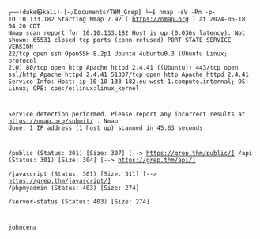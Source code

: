 <code>

┌──(duke㉿kali)-[~/Documents/THM_Grep]
└─$ nmap  -sV -Pn -p-  10.10.133.182
Starting Nmap 7.92 ( https://nmap.org ) at 2024-06-18 04:20 CDT
Nmap scan report for 10.10.133.182
Host is up (0.036s latency).
Not shown: 65531 closed tcp ports (conn-refused)
PORT      STATE SERVICE  VERSION
22/tcp    open  ssh      OpenSSH 8.2p1 Ubuntu 4ubuntu0.3 (Ubuntu Linux; protocol 2.0)
80/tcp    open  http     Apache httpd 2.4.41 ((Ubuntu))
443/tcp   open  ssl/http Apache httpd 2.4.41
51337/tcp open  http     Apache httpd 2.4.41
Service Info: Host: ip-10-10-133-182.eu-west-1.compute.internal; OS: Linux; CPE: cpe:/o:linux:linux_kernel

Service detection performed. Please report any incorrect results at https://nmap.org/submit/ .
Nmap done: 1 IP address (1 host up) scanned in 45.63 seconds



/public               (Status: 301) [Size: 307] [--> https://grep.thm/public/]
/api                  (Status: 301) [Size: 304] [--> https://grep.thm/api/]   
/javascript           (Status: 301) [Size: 311] [--> https://grep.thm/javascript/]
/phpmyadmin           (Status: 403) [Size: 274]                                   
/server-status        (Status: 403) [Size: 274] 

johncena
                                                               
  
</code>
